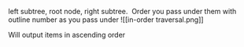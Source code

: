 left subtree, root node, right subtree. 
Order you pass under them with outline number as you pass under
![[in-order traversal.png]]

Will output items in ascending order